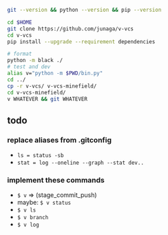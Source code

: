 ```sh
git --version && python --version && pip --version

cd $HOME
git clone https://github.com/junaga/v-vcs
cd v-vcs
pip install --upgrade --requirement dependencies

# format
python -m black ./
# test and dev
alias v="python -m $PWD/bin.py"
cd ../
cp -r v-vcs/ v-vcs-minefield/
cd v-vcs-minefield/
v WHATEVER && git WHATEVER
```

## todo

### replace aliases from .gitconfig

- `ls = status -sb`
- `stat = log --oneline --graph --stat dev..`

### implement these commands

- `$ v` => (stage_commit_push)
- maybe: `$ v status`
- `$ v ls`
- `$ v branch`
- `$ v log`
